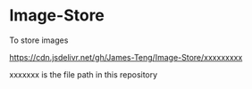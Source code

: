 # Image-Store
To store images

https://cdn.jsdelivr.net/gh/James-Teng/Image-Store/xxxxxxxxx

xxxxxxx is the file path in this repository
